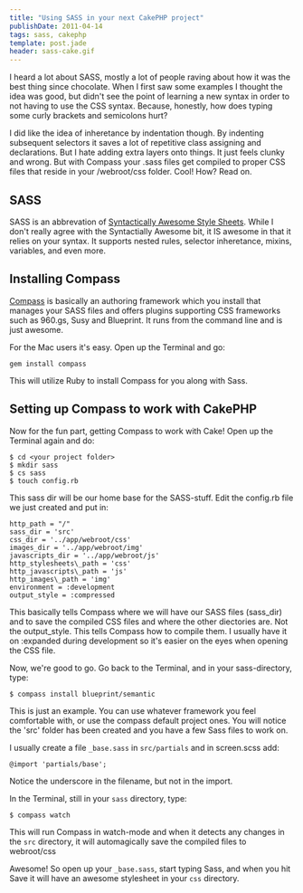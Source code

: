 ```yaml
---
title: "Using SASS in your next CakePHP project"
publishDate: 2011-04-14
tags: sass, cakephp
template: post.jade
header: sass-cake.gif
---
```


I heard a lot about SASS, mostly a lot of people raving about how it was the best thing since chocolate. When I first saw some examples I thought the idea was good, but didn't see the point of learning a new syntax in order to not having to use the CSS syntax. Because, honestly, how does typing some curly brackets and semicolons hurt?

I did like the idea of inheretance by indentation though. By indenting subsequent selectors it saves a lot of repetitive class assigning and declarations. But I hate adding extra layers onto things. It just feels clunky and wrong. But with Compass your .sass files get compiled to proper CSS files that reside in your /webroot/css folder. Cool! How? Read on.

## SASS

SASS is an abbrevation of [Syntactically Awesome Style Sheets][1]. While I don't really agree with the Syntactially Awesome bit, it IS awesome in that it relies on your syntax. It supports nested rules, selector inheretance, mixins, variables, and even more.

## Installing Compass

[Compass][2] is basically an authoring framework which you install that manages your SASS files and offers plugins supporting CSS frameworks such as 960.gs, Susy and Blueprint. It runs from the command line and is just awesome.

For the Mac users it's easy. Open up the Terminal and go:

    gem install compass


This will utilize Ruby to install Compass for you along with Sass.

## Setting up Compass to work with CakePHP

Now for the fun part, getting Compass to work with Cake! Open up the Terminal again and do:

    $ cd <your project folder>
    $ mkdir sass
    $ cs sass
    $ touch config.rb


This sass dir will be our home base for the SASS-stuff. Edit the config.rb file we just created and put in:

    http_path = "/"
    sass_dir = 'src'
    css_dir = '../app/webroot/css'
    images_dir = '../app/webroot/img'
    javascripts_dir = '../app/webroot/js'
    http_stylesheets\_path = 'css'
    http_javascripts\_path = 'js'
    http_images\_path = 'img'
    environment = :development
    output_style = :compressed


This basically tells Compass where we will have our SASS files (sass\_dir) and to save the compiled CSS files and where the other diectories are. Not the output\_style. This tells Compass how to compile them. I usually have it on :expanded during development so it's easier on the eyes when opening the CSS file.

Now, we're good to go. Go back to the Terminal, and in your sass-directory, type:

    $ compass install blueprint/semantic


This is just an example. You can use whatever framework you feel comfortable with, or use the compass default project ones. You will notice the 'src' folder has been created and you have a few Sass files to work on.

I usually create a file `_base.sass` in `src/partials` and in screen.scss add:

    @import 'partials/base';


Notice the underscore in the filename, but not in the import.

In the Terminal, still in your `sass` directory, type:

    $ compass watch


This will run Compass in watch-mode and when it detects any changes in the `src` directory, it will automagically save the compiled files to webroot/css

Awesome! So open up your `_base.sass`, start typing Sass, and when you hit Save it will have an awesome stylesheet in your `css` directory.

 [1]: http://sass-lang.com/ "Sass - Syntactically Awesome Stylesheets"
 [2]: http://compass-style.org/ "Compass"
